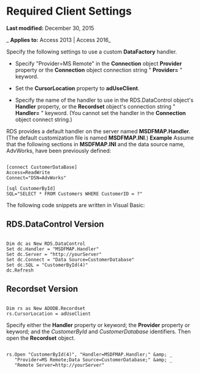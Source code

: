 
# Required Client Settings

 **Last modified:** December 30, 2015

 _ **Applies to:** Access 2013 | Access 2016_

Specify the following settings to use a custom  **DataFactory** handler.


- Specify "Provider=MS Remote" in the  **Connection** object **Provider** property or the **Connection** object connection string " **Provider=** " keyword.
    
- Set the  **CursorLocation** property to **adUseClient**.
    
- Specify the name of the handler to use in the RDS.DataControl object's  **Handler** property, or the **Recordset** object's connection string " **Handler=** " keyword. (You cannot set the handler in the **Connection** object connect string.)
    
RDS provides a default handler on the server named  **MSDFMAP.Handler**. (The default customization file is named **MSDFMAP.INI**.)
 **Example**
Assume that the following sections in  **MSDFMAP.INI** and the data source name, AdvWorks, have been previously defined:



```
 
[connect CustomerDataBase] 
Access=ReadWrite 
Connect="DSN=AdvWorks" 
 
[sql CustomerById] 
SQL="SELECT * FROM Customers WHERE CustomerID = ?" 

```

The following code snippets are written in Visual Basic:

## RDS.DataControl Version


```
 
Dim dc as New RDS.DataControl 
Set dc.Handler = "MSDFMAP.Handler" 
Set dc.Server = "http://yourServer" 
Set dc.Connect = "Data Source=CustomerDatabase" 
Set dc.SQL = "CustomerById(4)" 
dc.Refresh
```


## Recordset Version


```
 
Dim rs as New ADODB.Recordset 
rs.CursorLocation = adUseClient
```

Specify either the  **Handler** property or keyword; the **Provider** property or keyword; and the _CustomerById_ and _CustomerDatabase_ identifiers. Then open the **Recordset** object.


```
 
rs.Open "CustomerById(4)", "Handler=MSDFMAP.Handler;" &amp; _ 
   "Provider=MS Remote;Data Source=CustomerDatabase;" &amp; _ 
   "Remote Server=http://yourServer" 

```

